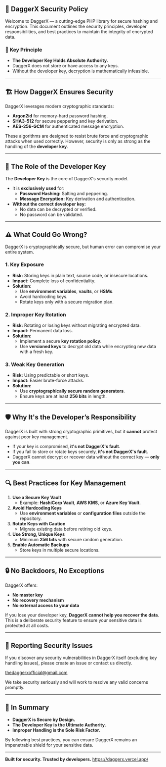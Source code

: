 
## 🔐 DaggerX Security Policy

Welcome to DaggerX — a cutting-edge PHP library for secure hashing and encryption. This document outlines the security principles, developer responsibilities, and best practices to maintain the integrity of encrypted data. 

### 🚨 **Key Principle**  
- **The Developer Key Holds Absolute Authority.**  
- DaggerX does not store or have access to any keys.  
- Without the developer key, decryption is mathematically infeasible.  

---

## 🏗️ **How DaggerX Ensures Security**
DaggerX leverages modern cryptographic standards:
- **Argon2id** for memory-hard password hashing.  
- **SHA3-512** for secure peppering and key derivation.  
- **AES-256-GCM** for authenticated message encryption.  

These algorithms are designed to resist brute force and cryptographic attacks when used correctly. However, security is only as strong as the handling of the **developer key**.

---

## 🔑 **The Role of the Developer Key**
The **Developer Key** is the core of DaggerX's security model.  
- It is **exclusively used** for:
  - **Password Hashing:** Salting and peppering.
  - **Message Encryption:** Key derivation and authentication.
- **Without the correct developer key:**
  - No data can be decrypted or verified.
  - No password can be validated.
  
---

## ⚠️ **What Could Go Wrong?**
DaggerX is cryptographically secure, but human error can compromise your entire system.  

### 1. **Key Exposure**  
- **Risk:** Storing keys in plain text, source code, or insecure locations.  
- **Impact:** Complete loss of confidentiality.  
- **Solution:**  
  - Use **environment variables**, **vaults**, or **HSMs**.  
  - Avoid hardcoding keys.  
  - Rotate keys only with a secure migration plan.  

### 2. **Improper Key Rotation**  
- **Risk:** Rotating or losing keys without migrating encrypted data.  
- **Impact:** Permanent data loss.  
- **Solution:**  
  - Implement a secure **key rotation policy**.  
  - Use **versioned keys** to decrypt old data while encrypting new data with a fresh key.  

### 3. **Weak Key Generation**  
- **Risk:** Using predictable or short keys.  
- **Impact:** Easier brute-force attacks.  
- **Solution:**  
  - Use **cryptographically secure random generators**.  
  - Ensure keys are at least **256 bits** in length.  

---

## 🛡️ **Why It's the Developer’s Responsibility**
DaggerX is built with strong cryptographic primitives, but it **cannot** protect against poor key management.  
- If your key is compromised, **it's not DaggerX's fault**.  
- If you fail to store or rotate keys securely, **it's not DaggerX's fault**.  
- DaggerX cannot decrypt or recover data without the correct key — **only you can**.

---

## 🔍 **Best Practices for Key Management**
1. **Use a Secure Key Vault**  
   - Example: **HashiCorp Vault**, **AWS KMS**, or **Azure Key Vault**.  
2. **Avoid Hardcoding Keys**  
   - Use **environment variables** or **configuration files** outside the repository.  
3. **Rotate Keys with Caution**  
   - Migrate existing data before retiring old keys.  
4. **Use Strong, Unique Keys**  
   - Minimum **256 bits** with secure random generation.  
5. **Enable Automatic Backups**  
   - Store keys in multiple secure locations.

---

## 🔒 **No Backdoors, No Exceptions**
DaggerX offers:
- **No master key**
- **No recovery mechanism**
- **No external access to your data**

If you lose your developer key, **DaggerX cannot help you recover the data**. This is a deliberate security feature to ensure your sensitive data is protected at all costs.

---

## 🤝 **Reporting Security Issues**
If you discover any security vulnerabilities in DaggerX itself (excluding key handling issues), please create an issue or contact us directly. 

thedaggerxofficial@gmail.com

We take security seriously and will work to resolve any valid concerns promptly.  

---

## 🚀 **In Summary**  
- **DaggerX is Secure by Design.**  
- **The Developer Key is the Ultimate Authority.**  
- **Improper Handling is the Sole Risk Factor.**

By following best practices, you can ensure DaggerX remains an impenetrable shield for your sensitive data.  

---
**Built for security. Trusted by developers.**
https://daggerx.vercel.app/
